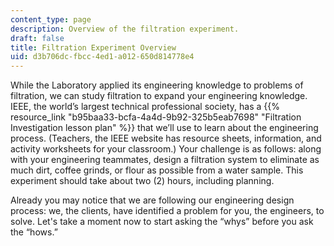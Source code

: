 ```yaml
---
content_type: page
description: Overview of the filtration experiment.
draft: false
title: Filtration Experiment Overview
uid: d3b706dc-fbcc-4ed1-a012-650d814778e4
---
```

While the Laboratory applied its engineering knowledge to problems of filtration, we can study filtration to expand your engineering knowledge. IEEE, the world’s largest technical professional society, has a {{% resource_link "b95baa33-bcfa-4a4d-9b92-325b5eab7698" "Filtration Investigation lesson plan" %}} that we’ll use to learn about the engineering process. (Teachers, the IEEE website has resource sheets, information, and activity worksheets for your classroom.) Your challenge is as follows: along with your engineering teammates, design a filtration system to eliminate as much dirt, coffee grinds, or flour as possible from a water sample. This experiment should take about two (2) hours, including planning.

Already you may notice that we are following our engineering design process: we, the clients, have identified a problem for you, the engineers, to solve. Let's take a moment now to start asking the “whys” before you ask the “hows.”